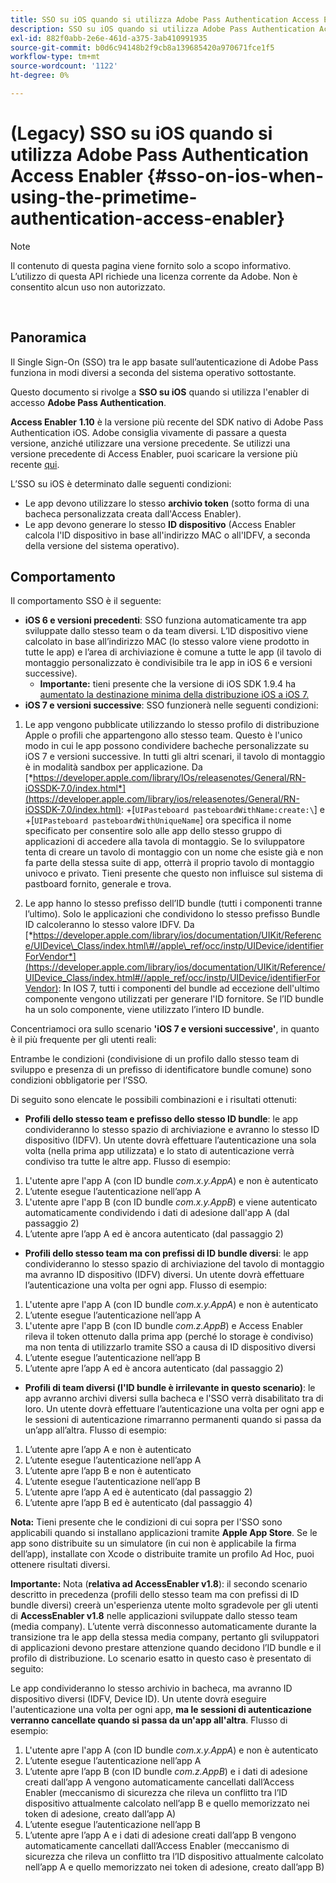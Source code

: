 ```yaml
---
title: SSO su iOS quando si utilizza Adobe Pass Authentication Access Enabler
description: SSO su iOS quando si utilizza Adobe Pass Authentication Access Enabler
exl-id: 882f0abb-2e6e-461d-a375-3ab410991935
source-git-commit: b0d6c94148b2f9cb8a139685420a970671fce1f5
workflow-type: tm+mt
source-wordcount: '1122'
ht-degree: 0%

---
```


# (Legacy) SSO su iOS quando si utilizza Adobe Pass Authentication Access Enabler {#sso-on-ios-when-using-the-primetime-authentication-access-enabler}

>[!NOTE]
>
>Il contenuto di questa pagina viene fornito solo a scopo informativo. L’utilizzo di questa API richiede una licenza corrente da Adobe. Non è consentito alcun uso non autorizzato.

</br>

## Panoramica

Il Single Sign-On (SSO) tra le app basate sull’autenticazione di Adobe Pass funziona in modi diversi a seconda del sistema operativo sottostante.

Questo documento si rivolge a **SSO su iOS** quando si utilizza l&#39;enabler di accesso **Adobe Pass Authentication**.

**Access Enabler** **1.10** è la versione più recente del SDK nativo di Adobe Pass Authentication iOS. Adobe consiglia vivamente di passare a questa versione, anziché utilizzare una versione precedente. Se utilizzi una versione precedente di Access Enabler, puoi scaricare la versione più recente [qui](https://tve.zendesk.com/hc/en-us/articles/204963209-iOS-Native-AccessEnabler-Library).

L’SSO su iOS è determinato dalle seguenti condizioni:

- Le app devono utilizzare lo stesso **archivio token** (sotto forma di una bacheca personalizzata creata dall&#39;Access Enabler).
- Le app devono generare lo stesso **ID dispositivo** (Access Enabler calcola l&#39;ID dispositivo in base all&#39;indirizzo MAC o all&#39;IDFV, a seconda della versione del sistema operativo).

## Comportamento

Il comportamento SSO è il seguente:

- **iOS 6 e versioni precedenti**: SSO funziona automaticamente tra app sviluppate dallo stesso team o da team diversi. L’ID dispositivo viene calcolato in base all’indirizzo MAC (lo stesso valore viene prodotto in tutte le app) e l’area di archiviazione è comune a tutte le app (il tavolo di montaggio personalizzato è condivisibile tra le app in iOS 6 e versioni successive).
   - **Importante:** tieni presente che la versione di iOS SDK 1.9.4 ha [aumentato la destinazione minima della distribuzione iOS a iOS 7.](https://tve.zendesk.com/hc/en-us/articles/204963209-iOS-Native-AccessEnabler-Library)
- **iOS 7 e versioni successive**: SSO funzionerà nelle seguenti condizioni:

1. Le app vengono pubblicate utilizzando lo stesso profilo di distribuzione Apple o profili che appartengono allo stesso team. Questo è l&#39;unico modo in cui le app possono condividere bacheche personalizzate su iOS 7 e versioni successive. In tutti gli altri scenari, il tavolo di montaggio è in modalità sandbox per applicazione. Da [*https://developer.apple.com/library/IOs/releasenotes/General/RN-iOSSDK-7.0/index.html*](https://developer.apple.com/library/ios/releasenotes/General/RN-iOSSDK-7.0/index.html): \+\[`UIPasteboard pasteboardWithName:create:\`] e +\[`UIPasteboard pasteboardWithUniqueName`\] ora specifica il nome specificato per consentire solo alle app dello stesso gruppo di applicazioni di accedere alla tavola di montaggio. Se lo sviluppatore tenta di creare un tavolo di montaggio con un nome che esiste già e non fa parte della stessa suite di app, otterrà il proprio tavolo di montaggio univoco e privato. Tieni presente che questo non influisce sul sistema di pastboard fornito, generale e trova.

1. Le app hanno lo stesso prefisso dell’ID bundle (tutti i componenti tranne l’ultimo). Solo le applicazioni che condividono lo stesso prefisso Bundle ID calcoleranno lo stesso valore IDFV. Da [*https://developer.apple.com/library/ios/documentation/UIKit/Reference/UIDevice\_Class/index.html\#//apple\_ref/occ/instp/UIDevice/identifierForVendor*](https://developer.apple.com/library/ios/documentation/UIKit/Reference/UIDevice_Class/index.html#//apple_ref/occ/instp/UIDevice/identifierForVendor): In IOS 7, tutti i componenti del bundle ad eccezione dell&#39;ultimo componente vengono utilizzati per generare l&#39;ID fornitore. Se l’ID bundle ha un solo componente, viene utilizzato l’intero ID bundle.

Concentriamoci ora sullo scenario **&#39;iOS 7 e versioni successive&#39;**, in quanto è il più frequente per gli utenti reali:

Entrambe le condizioni (condivisione di un profilo dallo stesso team di sviluppo e presenza di un prefisso di identificatore bundle comune) sono condizioni obbligatorie per l’SSO.

Di seguito sono elencate le possibili combinazioni e i risultati ottenuti:

- **Profili dello stesso team e prefisso dello stesso ID bundle**: le app condivideranno lo stesso spazio di archiviazione e avranno lo stesso ID dispositivo (IDFV). Un utente dovrà effettuare l’autenticazione una sola volta (nella prima app utilizzata) e lo stato di autenticazione verrà condiviso tra tutte le altre app. Flusso di esempio:

1. L&#39;utente apre l&#39;app A (con ID bundle *com.x.y.AppA*) e non è autenticato
1. L’utente esegue l’autenticazione nell’app A
1. L&#39;utente apre l&#39;app B (con ID bundle *com.x.y.AppB*) e viene autenticato automaticamente condividendo i dati di adesione dall&#39;app
A (dal passaggio 2)
1. L’utente apre l’app A ed è ancora autenticato (dal passaggio 2)



- **Profili dello stesso team ma con prefissi di ID bundle diversi**: le app condivideranno lo stesso spazio di archiviazione del tavolo di montaggio ma avranno ID dispositivo (IDFV) diversi. Un utente dovrà effettuare l’autenticazione una volta per ogni app. Flusso di esempio:

1. L&#39;utente apre l&#39;app A (con ID bundle *com.x.y.AppA*) e non è autenticato
1. L’utente esegue l’autenticazione nell’app A
1. L&#39;utente apre l&#39;app B (con ID bundle *com.z.AppB*) e Access Enabler rileva il token ottenuto dalla prima app (perché lo storage è condiviso) ma non tenta di utilizzarlo tramite SSO a causa di ID dispositivo diversi
1. L’utente esegue l’autenticazione nell’app B
1. L’utente apre l’app A ed è ancora autenticato (dal passaggio 2)



- **Profili di team diversi (l&#39;ID bundle è irrilevante in questo scenario)**: le app avranno archivi diversi sulla bacheca e l&#39;SSO verrà disabilitato tra di loro. Un utente dovrà effettuare l’autenticazione una volta per ogni app e le sessioni di autenticazione rimarranno permanenti quando si passa da un’app all’altra. Flusso di esempio:


1. L’utente apre l’app A e non è autenticato
1. L’utente esegue l’autenticazione nell’app A
1. L’utente apre l’app B e non è autenticato
1. L’utente esegue l’autenticazione nell’app B
1. L’utente apre l’app A ed è autenticato (dal passaggio 2)
1. L’utente apre l’app B ed è autenticato (dal passaggio 4)

**Nota:** Tieni presente che le condizioni di cui sopra per l&#39;SSO sono applicabili quando si installano applicazioni tramite **Apple App Store**. Se le app sono distribuite su un simulatore (in cui non è applicabile la firma dell’app), installate con Xcode o distribuite tramite un profilo Ad Hoc, puoi ottenere risultati diversi.

**Importante:** Nota (**relativa ad AccessEnabler v1.8**): il secondo scenario descritto in precedenza (profili dello stesso team ma con prefissi di ID bundle diversi) creerà un&#39;esperienza utente molto sgradevole per gli utenti di **AccessEnabler v1.8** nelle applicazioni sviluppate dallo stesso team (media company). L’utente verrà disconnesso automaticamente durante la transizione tra le app della stessa media company, pertanto gli sviluppatori di applicazioni devono prestare attenzione quando decidono l’ID bundle e il profilo di distribuzione. Lo scenario esatto in questo caso è presentato di seguito:

Le app condivideranno lo stesso archivio in bacheca, ma avranno ID dispositivo diversi (IDFV, Device ID). Un utente dovrà eseguire l&#39;autenticazione una volta per ogni app, **ma le sessioni di autenticazione verranno cancellate quando si passa da un&#39;app all&#39;altra**. Flusso di esempio:

1. L&#39;utente apre l&#39;app A (con ID bundle *com.x.y.AppA*) e non è autenticato
1. L’utente esegue l’autenticazione nell’app A
1. L’utente apre l’app B (con ID bundle *com.z.AppB*) e i dati di adesione creati dall’app A vengono automaticamente cancellati dall’Access Enabler (meccanismo di sicurezza che rileva un conflitto tra l’ID dispositivo attualmente calcolato nell’app B e quello memorizzato nei token di adesione, creato dall’app A)
1. L’utente esegue l’autenticazione nell’app B
1. L’utente apre l’app A e i dati di adesione creati dall’app B vengono automaticamente cancellati dall’Access Enabler (meccanismo di sicurezza che rileva un conflitto tra l’ID dispositivo attualmente calcolato nell’app A e quello memorizzato nei token di adesione, creato dall’app B)
